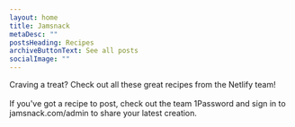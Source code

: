 ```yaml
---
layout: home
title: Jamsnack
metaDesc: ""
postsHeading: Recipes
archiveButtonText: See all posts
socialImage: ""
---
```

Craving a treat? Check out all these great recipes from the Netlify team! \
\
If you've got a recipe to post, check out the team 1Password and sign in to jamsnack.com/admin to share your latest creation.